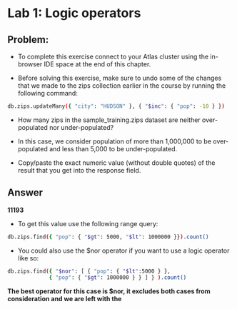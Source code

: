 # Lab 1: Logic operators

## Problem:
- To complete this exercise connect to your Atlas cluster using the in-browser IDE space at the end of this chapter.

- Before solving this exercise, make sure to undo some of the changes that we made to the zips collection earlier in the course by running the following command:

```bash
db.zips.updateMany({ "city": "HUDSON" }, { "$inc": { "pop": -10 } })
```

- How many zips in the sample_training.zips dataset are neither over-populated nor under-populated?

- In this case, we consider population of more than 1,000,000 to be over- populated and less than 5,000 to be under-populated.

- Copy/paste the exact numeric value (without double quotes) of the result that you get into the response field.

## Answer

**11193**

- To get this value use the following range query:

```bash
db.zips.find({ "pop": { "$gt": 5000, "$lt": 1000000 }}).count()
```

- You could also use the $nor operator if you want to use a logic operator like so:

```bash
db.zips.find({ "$nor": [ { "pop": { "$lt":5000 } },
             { "pop": { "$gt": 1000000 } } ] } ).count()
```

**The best operator for this case is $nor, it excludes both cases from consideration and we are left with the**
